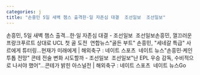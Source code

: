 ```yaml
---
categories: j
title: "손흥민 5일 새벽 챔스 출격한·일 자존심 대결  조선일보  조선일보"
---
```

손흥민, 5일 새벽 챔스 출격...한·일 자존심 대결 - 조선일보&nbsp;&nbsp;조선일보손흥민, 껄끄러운 프랑크푸르트 상대로 UCL 첫 골 도전&nbsp;&nbsp;연합뉴스"골든 부트" 손흥민, "세네갈 특급" 사르에게 튜터링…현재가 미래에게 | 해외축구 : 네이트 스포츠&nbsp;&nbsp;네이트 뉴스"손흥민·케인 투톱 전망" 콘테 전술 변화 시도할까 - 조선일보&nbsp;&nbsp;조선일보"난 EPL 우승 감독, 수비적으로 나서야 했어"…콘테가 밝힌 아스널전 | 해외축구 : 네이트 스포츠&nbsp;&nbsp;네이트 뉴스Go